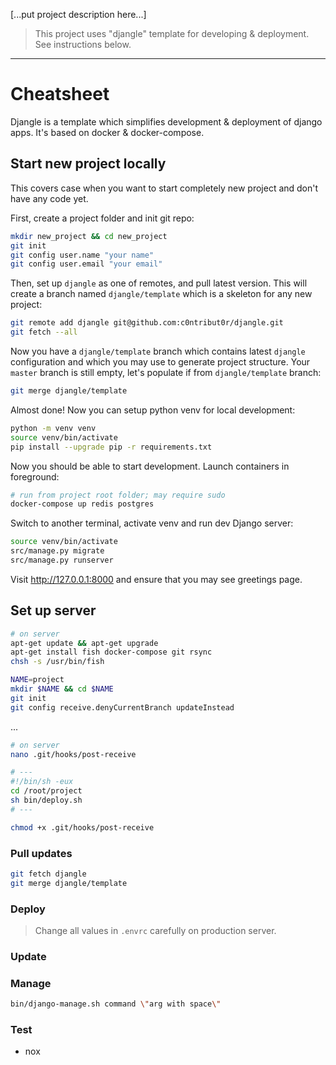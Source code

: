 [...put project description here...]



> This project uses "djangle" template for developing & deployment. See instructions below.

----------------------------------------------------------------

# Cheatsheet

Djangle is a template which simplifies development & deployment of django apps. It's based on docker & docker-compose.

## Start new project locally

This covers case when you want to start completely new project and don't have any code yet.

First, create a project folder and init git repo:

```sh
mkdir new_project && cd new_project
git init
git config user.name "your name"
git config user.email "your email"
```

Then, set up `djangle` as one of remotes, and pull latest version. This will create a branch named `djangle/template` which is a skeleton for any new project:

```sh
git remote add djangle git@github.com:c0ntribut0r/djangle.git
git fetch --all
```

Now you have a `djangle/template` branch which contains latest `djangle` configuration and which you may use to generate project structure. Your `master` branch is still empty, let's populate if from `djangle/template` branch:

```sh
git merge djangle/template
```

Almost done! Now you can setup python venv for local development:

```sh
python -m venv venv
source venv/bin/activate
pip install --upgrade pip -r requirements.txt
```

Now you should be able to start development. Launch containers in foreground:

```sh
# run from project root folder; may require sudo
docker-compose up redis postgres
```

Switch to another terminal, activate venv and run dev Django server:

```sh
source venv/bin/activate
src/manage.py migrate
src/manage.py runserver
```

Visit http://127.0.0.1:8000 and ensure that you may see greetings page.

## Set up server

```sh
# on server
apt-get update && apt-get upgrade
apt-get install fish docker-compose git rsync
chsh -s /usr/bin/fish

NAME=project
mkdir $NAME && cd $NAME
git init
git config receive.denyCurrentBranch updateInstead
```

...

```sh
# on server
nano .git/hooks/post-receive

# ---
#!/bin/sh -eux
cd /root/project
sh bin/deploy.sh
# ---

chmod +x .git/hooks/post-receive
```

### Pull updates

```sh
git fetch djangle
git merge djangle/template
```

### Deploy

> Change all values in `.envrc` carefully on production server.

### Update

### Manage

```sh
bin/django-manage.sh command \"arg with space\"
```

### Test

* nox
